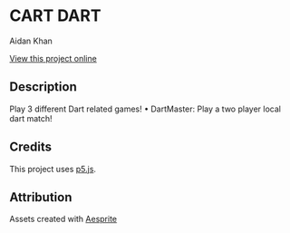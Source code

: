 # CART DART

Aidan Khan

[View this project online](https://aidankhan51.github.io/CreativeComputation/Variations%20Jam/)

## Description

Play 3 different Dart related games!
 • DartMaster: Play a two player local dart match!

## Credits

This project uses [p5.js](https://p5js.org).

## Attribution

Assets created with [Aesprite](https://www.aseprite.org/)